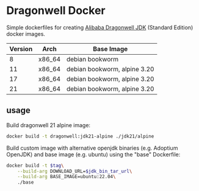 # Dragonwell Docker

Simple dockerfiles for creating [Alibaba Dragonwell JDK](https://dragonwell-jdk.io/) (Standard Edition) docker images.

| Version |  Arch  | Base Image                   |
|---------|--------|------------------------------|
| 8       | x86_64 | debian bookworm              |
| 11      | x86_64 | debian bookworm, alpine 3.20 |
| 17      | x86_64 | debian bookworm, alpine 3.20 |
| 21      | x86_64 | debian bookworm, alpine 3.20 |

## usage

Build dragonwell 21 alpine image:

```bash
docker build -t dragonwell:jdk21-alpine ./jdk21/alpine
```

Build custom image with alternative openjdk binaries (e.g. Adoptium OpenJDK) and base image (e.g. ubuntu) using the "base" Dockerfile:

```bash
docker build -t $tag\
    --build-arg DOWNLOAD_URL=$jdk_bin_tar_url\
    --build-arg BASE_IMAGE=ubuntu:22.04\
    ./base
```